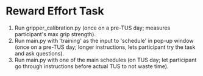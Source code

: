 Reward Effort Task
======

1. Run gripper_calibration.py (once on a pre-TUS day; measures participant's max grip strength).
2. Run main.py with 'training' as the input to 'schedule' in pop-up window (once on a pre-TUS day; longer instructions, lets participant try the task and ask questions).
3. Run main.py with one of the main schedules (on TUS day; let participant go through instructions before actual TUS to not waste time).



